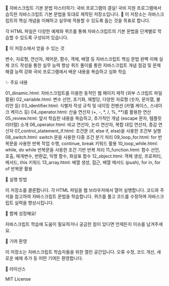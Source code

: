 🎉 자바스크립트 기본 문법 마스터하기: 국비 프로그램의 결실!
국비 지원 프로그램에서 습득한 자바스크립트 기본 문법을 토대로 제작된 저장소입니다. 🚀 이 저장소는 자바스크립트의 핵심 개념을 이해하고 실무에 적용할 수 있도록 돕는 것을 목표로 합니다.

각 HTML 파일은 다양한 예제와 퀴즈를 통해 자바스크립트의 기본 문법을 단계별로 학습할 수 있도록 구성되어 있습니다.

💯 이 저장소에서 얻을 수 있는 것

변수, 자료형, 연산자, 제어문, 함수, 객체, 배열 등 자바스크립트 핵심 문법 완벽 이해
실제 코드 작성을 통한 실무 능력 향상
퀴즈 풀이를 통한 자바스크립트 개념 점검 및 문제 해결 능력 강화
국비 프로그램에서 배운 내용을 복습하고 심화 학습

✨ 주요 내용

01_dinamic.html: 자바스크립트를 이용한 동적인 웹 페이지 제작 (외부 스크립트 파일 활용)
02_variable.html: 변수 선언, 초기화, 재할당, 다양한 자료형 (숫자, 문자열, 불리언 등)
03_identifier.html: 식별자 작성 규칙 및 네이밍 컨벤션 (카멜 케이스, 스네이크 케이스 등)
04_operator.html: 산술 연산자 (+, -, *, /, %, **)를 활용한 연산
05_review.html: 앞서 학습한 내용을 복습하고, 추가적인 개념 (escape 문자, 템플릿 리터럴) 소개
06_operator.html: 비교 연산자, 논리 연산자, 복합 대입 연산자, 증감 연산자
07_control_statement_if.html: 조건문 (if, else if, else)을 사용한 조건부 실행
08_switch.html: switch 문을 사용한 다중 조건 분기 처리
09_loop_for.html: for 반복문을 사용한 반복 작업 수행, continue, break 키워드 활용
10_loop_while.html: while, do while 반복문을 사용한 조건 기반 반복 처리
11_function.html: 함수 선언, 호출, 매개변수, 반환값, 익명 함수, 화살표 함수
12_object.html: 객체 생성, 프로퍼티, 메서드, this 키워드
13_array.html: 배열 생성, 접근, 배열 메서드 (push), for in, for of 반복문 활용

🚀 실행 방법

이 저장소를 클론합니다.
각 HTML 파일을 웹 브라우저에서 열어 실행합니다.
코드와 주석을 참고하여 자바스크립트 문법을 학습합니다.
퀴즈를 풀고 코드를 수정하며 자바스크립트 실력을 향상시킵니다.

🙌 함께 성장해요!

자바스크립트 학습에 도움이 필요하거나 궁금한 점이 있다면 언제든지 이슈를 남겨주세요.

🤝 기여 환영

이 저장소는 자바스크립트 학습자들을 위한 열린 공간입니다. 오류 수정, 코드 개선, 새로운 예제 추가 등 어떤 기여든 환영합니다.

📄 라이선스

MIT License







